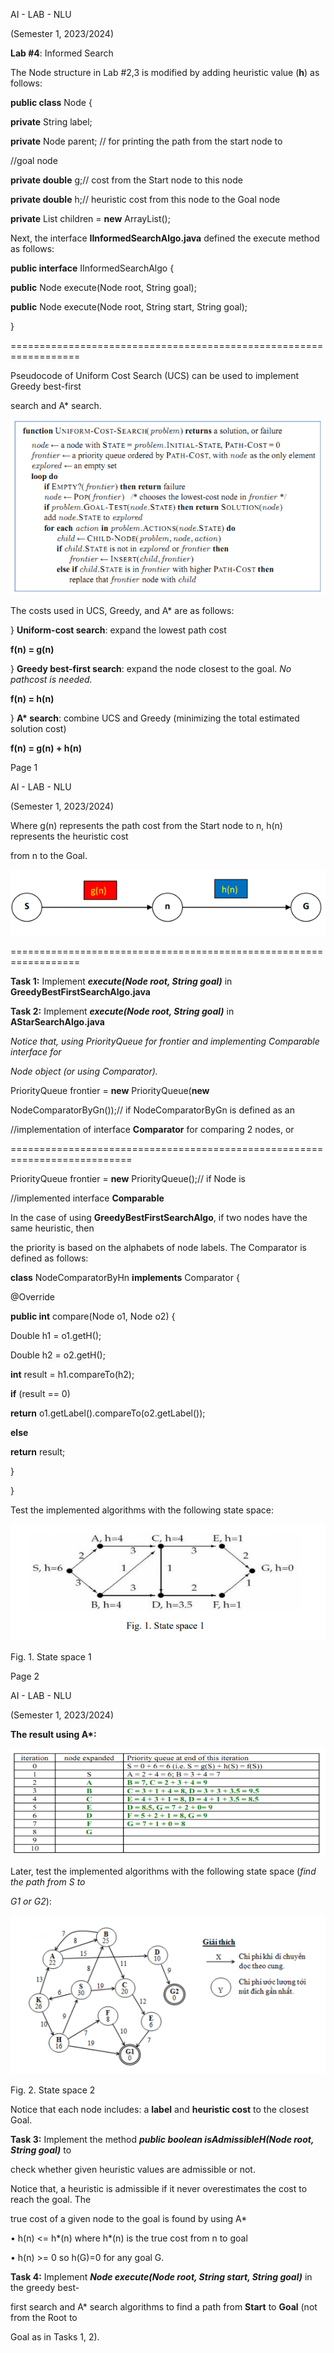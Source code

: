 <a name="br1"></a>

AI - LAB - NLU

(Semester 1, 2023/2024)

**Lab #4**: Informed Search

The Node structure in Lab #2,3 is modified by adding heuristic value (**h**) as follows:

**public class** Node {

**private** String label;

**private** Node parent; // for printing the path from the start node to

//goal node

**private double** g;// cost from the Start node to this node

**private double** h;// heuristic cost from this node to the Goal node

**private** List<Edge> children = **new** ArrayList<Edge>();

Next, the interface **IInformedSearchAlgo.java** defined the execute method as follows:

**public interface** IInformedSearchAlgo {

**public** Node execute(Node root, String goal);

**public** Node execute(Node root, String start, String goal);

}

\==================================================================

Pseudocode of Uniform Cost Search (UCS) can be used to implement Greedy best-first

search and A\* search.

![Alt text](image-1Lab4.png)

The costs used in UCS, Greedy, and A\* are as follows:

} **Uniform-cost search**: expand the lowest path cost

**f(n) = g(n)**

} **Greedy best-first search**: expand the node closest to the goal. *No pathcost is needed.*

**f(n) = h(n)**

} **A\* search**: combine UCS and Greedy (minimizing the total estimated solution cost)

**f(n) = g(n) + h(n)**

Page 1



<a name="br2"></a>

AI - LAB - NLU

(Semester 1, 2023/2024)

Where g(n) represents the path cost from the Start node to n, h(n) represents the heuristic cost

from n to the Goal.

![Alt text](image-2Lab4.png)

\==================================================================

**Task 1:** Implement ***execute(Node root, String goal)*** in **GreedyBestFirstSearchAlgo.java**

**Task 2:** Implement ***execute(Node root, String goal)*** in **AStarSearchAlgo.java**

*Notice that, using PriorityQueue for frontier and implementing Comparable interface for*

*Node object (or using Comparator).*

PriorityQueue<Node> frontier = **new** PriorityQueue<Node>(**new**

NodeComparatorByGn());// if NodeComparatorByGn is defined as an

//implementation of interface **Comparator** for comparing 2 nodes, or

\===========================================================================

PriorityQueue<Node> frontier = **new** PriorityQueue<Node>();// if Node is

//implemented interface **Comparable**

In the case of using **GreedyBestFirstSearchAlgo**, if two nodes have the same heuristic, then

the priority is based on the alphabets of node labels. The Comparator is defined as follows:

**class** NodeComparatorByHn **implements** Comparator<Node> {

@Override

**public int** compare(Node o1, Node o2) {

Double h1 = o1.getH();

Double h2 = o2.getH();

**int** result = h1.compareTo(h2);

**if** (result == 0)

**return** o1.getLabel().compareTo(o2.getLabel());

**else**

**return** result;

}

}

Test the implemented algorithms with the following state space:

![Alt text](image-3Lab4.png)

Fig. 1. State space 1

Page 2



<a name="br3"></a>

AI - LAB - NLU

(Semester 1, 2023/2024)

**The result using A\*:**

![Alt text](image-4Lab4.png)

Later, test the implemented algorithms with the following state space (*find the path from S to*

*G1 or G2*):

![Alt text](image-5Lab4.png)

Fig. 2. State space 2

Notice that each node includes: a **label** and **heuristic cost** to the closest Goal.

**Task 3:** Implement the method ***public boolean isAdmissibleH(Node root, String goal)*** to

check whether given heuristic values are admissible or not.

Notice that, a heuristic is admissible if it never overestimates the cost to reach the goal. The

true cost of a given node to the goal is found by using A\*

• h(n) <= h\*(n) where h\*(n) is the true cost from n to goal

• h(n) >= 0 so h(G)=0 for any goal G.

**Task 4:** Implement ***Node execute(Node root, String start, String goal)*** in the greedy best-

first search and A\* search algorithms to find a path from **Start** to **Goal** (not from the Root to

Goal as in Tasks 1, 2).
 

